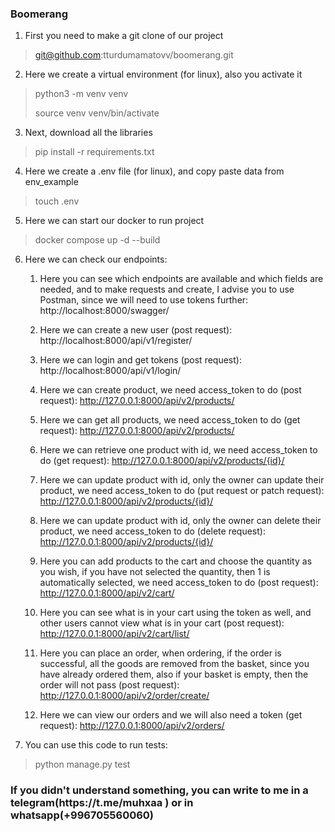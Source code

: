 <h3>Boomerang</h3>

1. First you need to make a git clone of our project
> git@github.com:tturdumamatovv/boomerang.git


2. Here we create a virtual environment (for linux), also you activate it
> python3 -m venv venv
>
> source venv venv/bin/activate


3. Next, download all the libraries
> pip install -r requirements.txt


4. Here we create a .env file (for linux), and copy paste data from env_example
> touch .env


5. Here we can start our docker to run project
> docker compose up -d --build


6. Here we can check our endpoints: 
    1. Here you can see which endpoints are available and which fields are needed, and to make requests and create, I advise you to use Postman, since we will need to use tokens further: 
    http://localhost:8000/swagger/

    2. Here we can create a new user (post request):
    http://localhost:8000/api/v1/register/

    3. Here we can login and get tokens (post request): 
    http://localhost:8000/api/v1/login/

    4. Here we can create product, we need access_token to do (post request): 
    http://127.0.0.1:8000/api/v2/products/

    5. Here we can get all products, we need access_token to do (get request): 
    http://127.0.0.1:8000/api/v2/products/

    6. Here we can retrieve one product with id, we need access_token to do (get request):
    http://127.0.0.1:8000/api/v2/products/{id}/

    7. Here we can update product with id, only the owner can update their product, we need access_token to do (put request or patch request):
    http://127.0.0.1:8000/api/v2/products/{id}/

    8. Here we can update product with id, only the owner can delete their product, we need access_token to do (delete request):
    http://127.0.0.1:8000/api/v2/products/{id}/

    9. Here you can add products to the cart and choose the quantity as you wish, if you have not selected the quantity, then 1 is automatically selected, we need access_token to do (post request): 
    http://127.0.0.1:8000/api/v2/cart/

    10. Here you can see what is in your cart using the token as well, and other users cannot view what is in your cart (post request): 
    http://127.0.0.1:8000/api/v2/cart/list/

    11. Here you can place an order, when ordering, if the order is successful, all the goods are removed from the basket, since you have already ordered them, also if your basket is empty, then the order will not pass (post request): 
    http://127.0.0.1:8000/api/v2/order/create/

    12. Here we can view our orders and we will also need a token (get request): 
    http://127.0.0.1:8000/api/v2/orders/

7. You can use this code to run tests:
> python manage.py test


<h3>If you didn't understand something, you can write to me in a telegram(https://t.me/muhxaa ) or in whatsapp(+996705560060)</h3>
